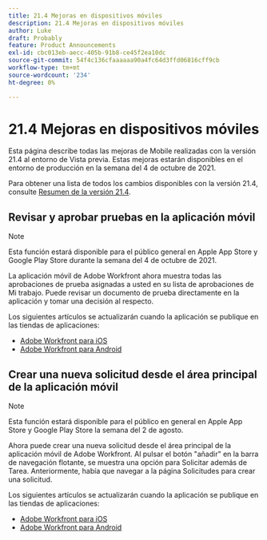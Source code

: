 ```yaml
---
title: 21.4 Mejoras en dispositivos móviles
description: 21.4 Mejoras en dispositivos móviles
author: Luke
draft: Probably
feature: Product Announcements
exl-id: cbc013eb-aecc-405b-91b8-ce45f2ea10dc
source-git-commit: 54f4c136cfaaaaaa90a4fc64d3ffd06816cff9cb
workflow-type: tm+mt
source-wordcount: '234'
ht-degree: 0%

---
```


# 21.4 Mejoras en dispositivos móviles

Esta página describe todas las mejoras de Mobile realizadas con la versión 21.4 al entorno de Vista previa. Estas mejoras estarán disponibles en el entorno de producción en la semana del 4 de octubre de 2021.

Para obtener una lista de todos los cambios disponibles con la versión 21.4, consulte [Resumen de la versión 21.4](../../../product-announcements/product-releases/21.4-release-activity/21.4-release-overview.md).

## Revisar y aprobar pruebas en la aplicación móvil

>[!NOTE]
>
>Esta función estará disponible para el público general en Apple App Store y Google Play Store durante la semana del 4 de octubre de 2021.

La aplicación móvil de Adobe Workfront ahora muestra todas las aprobaciones de prueba asignadas a usted en su lista de aprobaciones de Mi trabajo. Puede revisar un documento de prueba directamente en la aplicación y tomar una decisión al respecto.

Los siguientes artículos se actualizarán cuando la aplicación se publique en las tiendas de aplicaciones:

* [Adobe Workfront para iOS](../../../workfront-basics/mobile-apps/using-the-workfront-mobile-app/workfront-for-ios.md)
* [Adobe Workfront para Android](../../../workfront-basics/mobile-apps/using-the-workfront-mobile-app/workfront-for-android.md)

## Crear una nueva solicitud desde el área principal de la aplicación móvil

>[!NOTE]
>
>Esta función estará disponible para el público en general en Apple App Store y Google Play Store la semana del 2 de agosto.

Ahora puede crear una nueva solicitud desde el área principal de la aplicación móvil de Adobe Workfront. Al pulsar el botón &quot;añadir&quot; en la barra de navegación flotante, se muestra una opción para Solicitar además de Tarea. Anteriormente, había que navegar a la página Solicitudes para crear una solicitud.

Los siguientes artículos se actualizarán cuando la aplicación se publique en las tiendas de aplicaciones:

* [Adobe Workfront para iOS](../../../workfront-basics/mobile-apps/using-the-workfront-mobile-app/workfront-for-ios.md)
* [Adobe Workfront para Android](../../../workfront-basics/mobile-apps/using-the-workfront-mobile-app/workfront-for-android.md)
